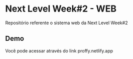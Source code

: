 # Next Level Week#2 - WEB
Repositório referente o sistema web da Next Level Week#2

## Demo
Você pode acessar através do link proffy.netlify.app
